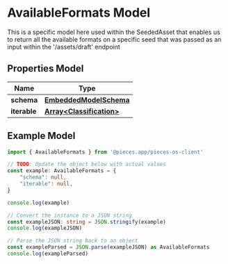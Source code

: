 
# AvailableFormats Model

This is a specific model here used within the SeededAsset that enables us to return all the available formats on a specific seed that was passed as an input within the \'/assets/draft\' endpoint

## Properties Model

Name | Type
------------ | -------------
**schema** | [**EmbeddedModelSchema**](EmbeddedModelSchema)
**iterable** | [**Array&lt;Classification&gt;**](Classification)

## Example Model

```typescript
import { AvailableFormats } from '@pieces.app/pieces-os-client'

// TODO: Update the object below with actual values
const example: AvailableFormats = {
    "schema": null,
    "iterable": null,
}

console.log(example)

// Convert the instance to a JSON string
const exampleJSON: string = JSON.stringify(example)
console.log(exampleJSON)

// Parse the JSON string back to an object
const exampleParsed = JSON.parse(exampleJSON) as AvailableFormats
console.log(exampleParsed)
```


